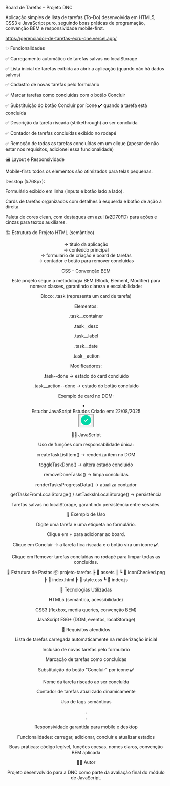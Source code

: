 Board de Tarefas – Projeto DNC

Aplicação simples de lista de tarefas (To-Do) desenvolvida em HTML5, CSS3 e JavaScript puro, seguindo boas práticas de programação, convenção BEM e responsividade mobile-first.

https://gerenciador-de-tarefas-ecru-one.vercel.app/

✨ Funcionalidades

✅ Carregamento automático de tarefas salvas no localStorage

✅ Lista inicial de tarefas exibida ao abrir a aplicação (quando não há dados salvos)

✅ Cadastro de novas tarefas pelo formulário

✅ Marcar tarefas como concluídas com o botão Concluir

✅ Substituição do botão Concluir por ícone ✔️ quando a tarefa está concluída

✅ Descrição da tarefa riscada (strikethrough) ao ser concluída

✅ Contador de tarefas concluídas exibido no rodapé

✅ Remoção de todas as tarefas concluídas em um clique (apesar de não estar nos requisitos, adicionei essa funcionalidade)

🖼️ Layout e Responsividade

Mobile-first: todos os elementos são otimizados para telas pequenas.

Desktop (≥768px):

Formulário exibido em linha (inputs e botão lado a lado).

Cards de tarefas organizados com detalhes à esquerda e botão de ação à direita.

Paleta de cores clean, com destaques em azul (#2D70FD) para ações e cinzas para textos auxiliares.

🏗️ Estrutura do Projeto
HTML (semântico)

<header> → título da aplicação

<main> → conteúdo principal

<section> → formulário de criação e board de tarefas

<footer> → contador e botão para remover concluídas

CSS – Convenção BEM

Este projeto segue a metodologia BEM (Block, Element, Modifier) para nomear classes, garantindo clareza e escalabilidade:

Bloco: .task (representa um card de tarefa)

Elementos:

.task__container

.task__desc

.task__label

.task__date

.task__action

Modificadores:

.task--done → estado do card concluído

.task__action--done → estado do botão concluído

Exemplo de card no DOM:

<li class="task task--done">
  <div class="task__container">
    <span class="task__desc">Estudar JavaScript</span>
    <span class="task__label">Estudos</span>
    <span class="task__date">Criado em: 22/08/2025</span>
  </div>
  <button class="task__action task__action--done">
    <img src="./assets/iconChecked.png" alt="Tarefa concluída" class="task__action-icon">
  </button>
</li>

🧑‍💻 JavaScript

Uso de funções com responsabilidade única:

createTaskListItem() → renderiza item no DOM

toggleTaskDone() → altera estado concluído

removeDoneTasks() → limpa concluídas

renderTasksProgressData() → atualiza contador

getTasksFromLocalStorage() / setTasksInLocalStorage() → persistência

Tarefas salvas no localStorage, garantindo persistência entre sessões.

📱 Exemplo de Uso

Digite uma tarefa e uma etiqueta no formulário.

Clique em + para adicionar ao board.

Clique em Concluir → a tarefa fica riscada e o botão vira um ícone ✔️.

Clique em Remover tarefas concluídas no rodapé para limpar todas as concluídas.

📂 Estrutura de Pastas
📦 projeto-tarefas
 ┣ 📂 assets
 ┃ ┗ 📄 iconChecked.png
 ┣ 📄 index.html
 ┣ 📄 style.css
 ┗ 📄 index.js

🚀 Tecnologias Utilizadas

HTML5 (semântica, acessibilidade)

CSS3 (flexbox, media queries, convenção BEM)

JavaScript ES6+ (DOM, eventos, localStorage)

📌 Requisitos atendidos

Lista de tarefas carregada automaticamente na renderização inicial

Inclusão de novas tarefas pelo formulário

Marcação de tarefas como concluídas

Substituição do botão "Concluir" por ícone ✔️

Nome da tarefa riscado ao ser concluída

Contador de tarefas atualizado dinamicamente

Uso de tags semânticas <header>, <main>, <footer>

Responsividade garantida para mobile e desktop

Funcionalidades: carregar, adicionar, concluir e atualizar estados

Boas práticas: código legível, funções coesas, nomes claros, convenção BEM aplicada

👨‍💻 Autor

Projeto desenvolvido para a DNC como parte da avaliação final do módulo de JavaScript.
